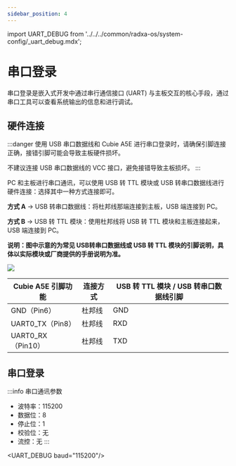 ```yaml
---
sidebar_position: 4
---
```


import UART_DEBUG from '../../../common/radxa-os/system-config/\_uart_debug.mdx';

# 串口登录

串口登录是嵌入式开发中通过串行通信接口 (UART) 与主板交互的核心手段，通过串口工具可以查看系统输出的信息和进行调试。

## 硬件连接

:::danger
使用 USB 串口数据线和 Cubie A5E 进行串口登录时，请确保引脚连接正确，接错引脚可能会导致主板硬件损坏。

不建议连接 USB 串口数据线的 VCC 接口，避免接错导致主板损坏。
:::

PC 和主板进行串口通讯，可以使用 USB 转 TTL 模块或 USB 转串口数据线进行硬件连接：选择其中一种方式连接即可。

**方式 A** -> USB 转串口数据线：将杜邦线那端连接到主板，USB 端连接到 PC。

**方式 B** -> USB 转 TTL 模块：使用杜邦线将 USB 转 TTL 模块和主板连接起来，USB 端连接到 PC。

**说明：图中示意的为常见 USB转串口数据线或 USB 转 TTL 模块的引脚说明，具体以实际模块或厂商提供的手册说明为准。**

<div style={{textAlign: 'center'}}>
  <img src="/img/cubie/a5e/a5e_debug.webp" style={{width: '100%', maxWidth: '1200px'}} />
</div>

| Cubie A5E 引脚功能 | 连接方式 | USB 转 TTL 模块 / USB 转串口数据线引脚 |
| ------------------ | -------- | -------------------------------------- |
| GND（Pin6）        | 杜邦线   | GND                                    |
| UART0_TX（Pin8）   | 杜邦线   | RXD                                    |
| UART0_RX（Pin10）  | 杜邦线   | TXD                                    |

## 串口登录

:::info
串口通讯参数

- 波特率：115200
- 数据位：8
- 停止位：1
- 校验位：无
- 流控：无
  :::

<UART_DEBUG baud="115200"/>
